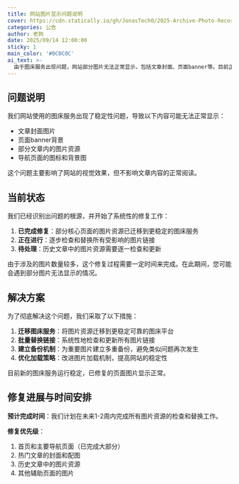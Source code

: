 ```yaml
---
title: 网站图片显示问题说明
cover: https://cdn.statically.io/gh/JonasTech0/2025-Archive-Photo-Records/main/main/images/blog%E5%8D%9A%E5%AE%A2-%E6%81%A2%E5%A4%8D%E7%9A%84.jpg
categories: 公告
author: 老狗
date: 2025/09/14 12:00:00
sticky: 1
main_color: '#0C0C0C'
ai_text: >-
  由于图床服务出现问题，网站部分图片无法正常显示，包括文章封面、页面banner等。目前正在逐步修复和替换受影响的图片资源，预计需要一段时间完成全部修复工作。
---
```

## 问题说明

我们网站使用的图床服务出现了稳定性问题，导致以下内容可能无法正常显示：
- 文章封面图片
- 页面banner背景
- 部分文章内的图片资源
- 导航页面的图标和背景图

这个问题主要影响了网站的视觉效果，但不影响文章内容的正常阅读。

## 当前状态

我们已经识别出问题的根源，并开始了系统性的修复工作：

1. **已完成修复**：部分核心页面的图片资源已迁移到更稳定的图床服务
2. **正在进行**：逐步检查和替换所有受影响的图片链接
3. **待处理**：历史文章中的图片资源需要逐一检查和更新

由于涉及的图片数量较多，这个修复过程需要一定时间来完成。在此期间，您可能会遇到部分图片无法显示的情况。

## 解决方案

为了彻底解决这个问题，我们采取了以下措施：

1. **迁移图床服务**：将图片资源迁移到更稳定可靠的图床平台
2. **批量替换链接**：系统性地检查和更新所有图片链接
3. **建立备份机制**：为重要图片建立多重备份，避免类似问题再次发生
4. **优化加载策略**：改进图片加载机制，提高网站的稳定性

目前新的图床服务运行稳定，已修复的页面图片显示正常。

## 修复进展与时间安排

**预计完成时间**：我们计划在未来1-2周内完成所有图片资源的检查和替换工作。

**修复优先级**：
1. 首页和主要导航页面（已完成大部分）
2. 热门文章的封面和配图
3. 历史文章中的图片资源
4. 其他辅助页面的图片



